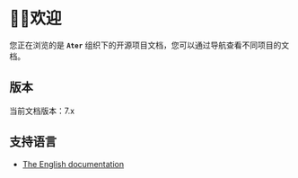 # 🙋‍♂️欢迎

您正在浏览的是 **`Ater`** 组织下的开源项目文档，您可以通过导航查看不同项目的文档。

## 版本

当前文档版本：7.x

## 支持语言

- [The English documentation](/en/index.html)

